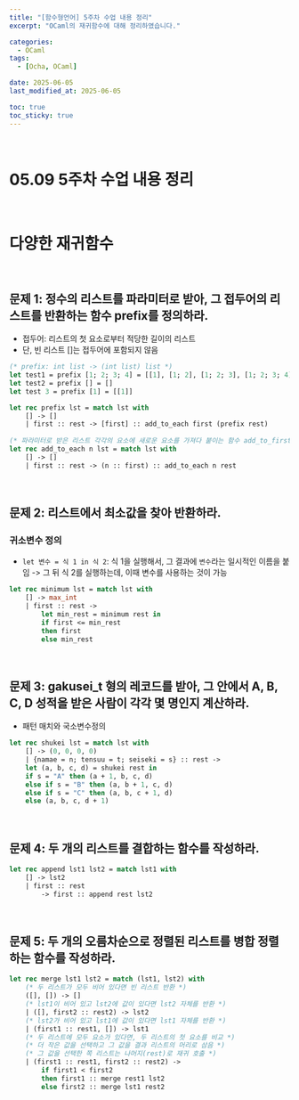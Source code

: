 ```yaml
---
title: "[함수형언어] 5주차 수업 내용 정리"
excerpt: "OCaml의 재귀함수에 대해 정리하였습니다."

categories:
  - OCaml
tags: 
  - [Ocha, OCaml]

date: 2025-06-05
last_modified_at: 2025-06-05

toc: true
toc_sticky: true
---
```


<br />

# 05.09 5주차 수업 내용 정리

<br />


# 다양한 재귀함수

<br />

## 문제 1: 정수의 리스트를 파라미터로 받아, 그 접두어의 리스트를 반환하는 함수 prefix를 정의하라.

- 접두어: 리스트의 첫 요소로부터 적당한 길이의 리스트
- 단, 빈 리스트 []는 접두어에 포함되지 않음

```ocaml
(* prefix: int list -> (int list) list *)
let test1 = prefix [1; 2; 3; 4] = [[1], [1; 2], [1; 2; 3], [1; 2; 3; 4]]
let test2 = prefix [] = []
let test 3 = prefix [1] = [[1]]
```

```ocaml
let rec prefix lst = match lst with
	[] -> []
	| first :: rest -> [first] :: add_to_each first (prefix rest) 
	
(* 파라미터로 받은 리스트 각각의 요소에 새로운 요소를 가져다 붙이는 함수 add_to_first를 새로 정의 *)
let rec add_to_each n lst = match lst with
	[] -> []
	| first :: rest -> (n :: first) :: add_to_each n rest
```

<br />

## 문제 2: 리스트에서 최소값을 찾아 반환하라.

### 귀소변수 정의
- `let 변수 = 식 1 in 식 2`: 식 1을 실행해서, 그 결과에 `변수`라는 일시적인 이름을 붙임 -> 그 뒤 식 2를 실행하는데, 이때 변수를 사용하는 것이 가능

```ocaml
let rec minimum lst = match lst with
	[] -> max_int
	| first :: rest -> 
		let min_rest = minimum rest in
		if first <= min_rest
		then first
		else min_rest
```

<br />

## 문제 3: gakusei_t 형의 레코드를 받아, 그 안에서 A, B, C, D 성적을 받은 사람이 각각 몇 명인지 계산하라.

- 패턴 매치와 국소변수정의

```ocaml
let rec shukei lst = match lst with
	[] -> (0, 0, 0, 0)
	| {namae = n; tensuu = t; seiseki = s} :: rest ->
	let (a, b, c, d) = shukei rest in
	if s = "A" then (a + 1, b, c, d)
	else if s = "B" then (a, b + 1, c, d)
	else if s = "C" then (a, b, c + 1, d)
	else (a, b, c, d + 1)
```

<br />

## 문제 4: 두 개의 리스트를 결합하는 함수를 작성하라.

```ocaml
let rec append lst1 lst2 = match lst1 with
	[] -> lst2
	| first :: rest 
		-> first :: append rest lst2
```

<br />

## 문제 5: 두 개의 오름차순으로 정렬된 리스트를 병합 정렬하는 함수를 작성하라.

```ocaml
let rec merge lst1 lst2 = match (lst1, lst2) with
	(* 두 리스트가 모두 비어 있다면 빈 리스트 반환 *)
	([], []) -> []
	(* lst1이 비어 있고 lst2에 값이 있다면 lst2 자체를 반환 *)
	| ([], first2 :: rest2) -> lst2
	(* lst2가 비어 있고 lst1에 값이 있다면 lst1 자체를 반환 *)
	| (first1 :: rest1, []) -> lst1
	(* 두 리스트에 모두 요소가 있다면, 두 리스트의 첫 요소를 비교 *)
	(* 더 작은 값을 선택하고 그 값을 결과 리스트의 머리로 삼음 *)
	(* 그 값을 선택한 쪽 리스트는 나머지(rest)로 재귀 호출 *)
	| (first1 :: rest1, first2 :: rest2) ->
		if first1 < first2
		then first1 :: merge rest1 lst2
		else first2 :: merge lst1 rest2
```